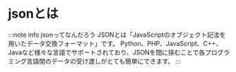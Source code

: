 # **jsonとは**
:::note info
jsonってなんだろう
JSONとは「JavaScriptのオブジェクト記法を用いたデータ交換フォーマット」です。
Python、PHP、JavaScript、C++、Javaなど様々な言語でサポートされており、JSONを間に挟むことで各プログラミング言語間のデータの受け渡しがとても簡単にできます。
:::